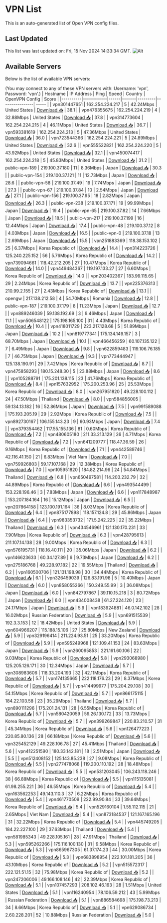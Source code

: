 # VPN List

This is an auto-generated list of Open VPN config files.

## Last Updated

This list was last updated on: Fri, 15 Nov 2024 14:33:34 GMT.
![Alt](https://repobeats.axiom.co/api/embed/186b98318ef1479477931607c1ad7d823f12451f.svg "Repobeats analytics image")

## Available Servers

Below is the list of available VPN servers:

(You may connect to any of these VPN servers with: Username: 'vpn', Password: 'vpn'.)
| Hostname | IP Address | Ping | Speed | Country | OpenVPN Config | Score |
|----------|------------|------|-------|---------|----------------| ----- |
| vpn301447651 | 162.254.224.217 | 5 | 42.24Mbps | United States | [Download 📥](./configs/server_0_US.ovpn) | 38.1 |
| vpn476355675 | 162.254.224.219 | 4 | 32.88Mbps | United States | [Download 📥](./configs/server_1_US.ovpn) | 37.8 |
| vpn314773604 | 162.254.224.215 | 4 | 46.11Mbps | United States | [Download 📥](./configs/server_2_US.ovpn) | 36.7 |
| vpn593381619 | 162.254.224.213 | 5 | 47.36Mbps | United States | [Download 📥](./configs/server_3_US.ovpn) | 36.0 |
| vpn723544366 | 162.254.224.221 | 5 | 24.89Mbps | United States | [Download 📥](./configs/server_4_US.ovpn) | 32.6 |
| vpn555522821 | 162.254.224.220 | 5 | 43.92Mbps | United States | [Download 📥](./configs/server_5_US.ovpn) | 32.1 |
| vpn450074417 | 162.254.224.218 | 5 | 45.83Mbps | United States | [Download 📥](./configs/server_6_US.ovpn) | 31.2 |
| public-vpn-189 | 219.100.37.180 | 11 | 8.36Mbps | Japan | [Download 📥](./configs/server_7_JP.ovpn) | 30.3 |
| public-vpn-154 | 219.100.37.121 | 11 | 12.73Mbps | Japan | [Download 📥](./configs/server_8_JP.ovpn) | 28.6 |
| public-vpn-58 | 219.100.37.49 | 19 | 7.74Mbps | Japan | [Download 📥](./configs/server_9_JP.ovpn) | 27.3 |
| public-vpn-67 | 219.100.37.84 | 10 | 2.54Mbps | Japan | [Download 📥](./configs/server_10_JP.ovpn) | 27.1 |
| public-vpn-156 | 219.100.37.95 | 18 | 2.82Mbps | Japan | [Download 📥](./configs/server_11_JP.ovpn) | 26.3 |
| public-vpn-238 | 219.100.37.171 | 19 | 99.99Mbps | Japan | [Download 📥](./configs/server_12_JP.ovpn) | 19.4 |
| public-vpn-65 | 219.100.37.82 | 14 | 7.66Mbps | Japan | [Download 📥](./configs/server_13_JP.ovpn) | 18.5 |
| public-vpn-217 | 219.100.37.199 | 16 | 12.44Mbps | Japan | [Download 📥](./configs/server_14_JP.ovpn) | 17.4 |
| public-vpn-48 | 219.100.37.12 | 8 | 4.03Mbps | Japan | [Download 📥](./configs/server_15_JP.ovpn) | 16.5 |
| public-vpn-0 | 219.100.37.18 | 13 | 2.69Mbps | Japan | [Download 📥](./configs/server_16_JP.ovpn) | 15.5 |
| vpn251883369 | 118.38.153.102 | 25 | 6.37Mbps | Korea Republic of | [Download 📥](./configs/server_17_KR.ovpn) | 14.4 |
| vpn314223726 | 125.240.225.152 | 56 | 5.76Mbps | Korea Republic of | [Download 📥](./configs/server_18_KR.ovpn) | 14.2 |
| vpn739094661 | 118.42.212.205 | 27 | 10.47Mbps | Korea Republic of | [Download 📥](./configs/server_19_KR.ovpn) | 14.0 |
| vpn449484367 | 119.197.133.27 | 27 | 6.60Mbps | Korea Republic of | [Download 📥](./configs/server_20_KR.ovpn) | 14.0 |
| vpn203402367 | 183.99.115.65 | 29 | 2.24Mbps | Korea Republic of | [Download 📥](./configs/server_21_KR.ovpn) | 13.7 |
| vpn225376313 | 210.99.2.155 | 27 | 2.43Mbps | Korea Republic of | [Download 📥](./configs/server_22_KR.ovpn) | 13.1 |
| opengw | 217.138.212.58 | 4 | 54.70Mbps | Romania | [Download 📥](./configs/server_23_RO.ovpn) | 12.8 |
| public-vpn-187 | 219.100.37.179 | 8 | 11.23Mbps | Japan | [Download 📥](./configs/server_24_JP.ovpn) | 12.7 |
| vpn889246039 | 59.138.192.69 | 3 | 9.46Mbps | Japan | [Download 📥](./configs/server_25_JP.ovpn) | 11.1 |
| vpn506548122 | 175.198.165.100 | 31 | 4.43Mbps | Korea Republic of | [Download 📥](./configs/server_26_KR.ovpn) | 10.4 |
| vpn418011729 | 223.217.128.68 | 5 | 51.89Mbps | Japan | [Download 📥](./configs/server_27_JP.ovpn) | 10.2 |
| vpn819777341 | 175.134.149.157 | 3 | 68.70Mbps | Japan | [Download 📥](./configs/server_28_JP.ovpn) | 10.1 |
| vpn466456259 | 60.107.135.122 | 7 | 6.49Mbps | Japan | [Download 📥](./configs/server_29_JP.ovpn) | 9.8 |
| vpn622859483 | 119.106.76.185 | 7 | 46.75Mbps | Japan | [Download 📥](./configs/server_30_JP.ovpn) | 9.3 |
| vpn773444947 | 125.138.190.91 | 29 | 7.42Mbps | Korea Republic of | [Download 📥](./configs/server_31_KR.ovpn) | 8.7 |
| vpn475858293 | 180.15.248.30 | 5 | 23.88Mbps | Japan | [Download 📥](./configs/server_32_JP.ovpn) | 8.6 |
| vpn105288791 | 175.201.138.115 | 23 | 41.76Mbps | Korea Republic of | [Download 📥](./configs/server_33_KR.ovpn) | 8.4 |
| vpn157632952 | 175.200.253.96 | 25 | 25.53Mbps | Korea Republic of | [Download 📥](./configs/server_34_KR.ovpn) | 8.0 |
| vpn267951820 | 49.228.100.112 | 24 | 47.50Mbps | Thailand | [Download 📥](./configs/server_35_TH.ovpn) | 8.0 |
| vpn584856005 | 59.134.13.182 | 16 | 52.86Mbps | Japan | [Download 📥](./configs/server_36_JP.ovpn) | 7.5 |
| vpn991589088 | 175.193.205.19 | 29 | 2.92Mbps | Korea Republic of | [Download 📥](./configs/server_37_KR.ovpn) | 7.5 |
| vpn892730167 | 106.155.143.23 | 9 | 60.93Mbps | Japan | [Download 📥](./configs/server_38_JP.ovpn) | 7.4 |
| vpn379354462 | 117.55.155.136 | 81 | 0.60Mbps | Korea Republic of | [Download 📥](./configs/server_39_KR.ovpn) | 7.2 |
| vpn480605180 | 211.33.213.129 | 26 | 4.71Mbps | Korea Republic of | [Download 📥](./configs/server_40_KR.ovpn) | 7.2 |
| vpn641209777 | 118.47.36.59 | 26 | 9.16Mbps | Korea Republic of | [Download 📥](./configs/server_41_KR.ovpn) | 7.1 |
| vpn442589746 | 42.116.41.150 | 21 | 6.83Mbps | Viet Nam | [Download 📥](./configs/server_42_VN.ovpn) | 7.0 |
| vpn759926803 | 59.17.107.168 | 29 | 12.38Mbps | Korea Republic of | [Download 📥](./configs/server_43_KR.ovpn) | 7.0 |
| vpn105951820 | 184.82.214.96 | 24 | 54.84Mbps | Thailand | [Download 📥](./configs/server_44_TH.ovpn) | 6.8 |
| vpn650497581 | 114.203.232.79 | 32 | 44.89Mbps | Korea Republic of | [Download 📥](./configs/server_45_KR.ovpn) | 6.6 |
| vpn493544499 | 153.228.196.46 | 3 | 7.83Mbps | Japan | [Download 📥](./configs/server_46_JP.ovpn) | 6.6 |
| vpn117848987 | 153.207.184.164 | 16 | 15.12Mbps | Japan | [Download 📥](./configs/server_47_JP.ovpn) | 6.5 |
| vpn207864158 | 123.100.191.164 | 36 | 8.03Mbps | Korea Republic of | [Download 📥](./configs/server_48_KR.ovpn) | 6.4 |
| vpn875177898 | 118.157.124.8 | 29 | 45.86Mbps | Japan | [Download 📥](./configs/server_49_JP.ovpn) | 6.4 |
| vpn983353732 | 171.5.242.225 | 22 | 35.22Mbps | Thailand | [Download 📥](./configs/server_50_TH.ovpn) | 6.3 |
| vpn434546961 | 121.130.170.231 | 33 | 7.90Mbps | Korea Republic of | [Download 📥](./configs/server_51_KR.ovpn) | 6.3 |
| vpn428795613 | 211.107.14.138 | 28 | 9.00Mbps | Korea Republic of | [Download 📥](./configs/server_52_KR.ovpn) | 6.3 |
| vpn576195731 | 118.16.40.111 | 20 | 35.06Mbps | Japan | [Download 📥](./configs/server_53_JP.ovpn) | 6.2 |
| vpn146623633 | 60.34.127.89 | 6 | 9.73Mbps | Japan | [Download 📥](./configs/server_54_JP.ovpn) | 6.2 |
| vpn275186768 | 49.228.97.182 | 22 | 19.55Mbps | Thailand | [Download 📥](./configs/server_55_TH.ovpn) | 6.2 |
| vpn160500706 | 121.131.198.98 | 30 | 34.44Mbps | Korea Republic of | [Download 📥](./configs/server_56_KR.ovpn) | 6.1 |
| vpn326459039 | 126.83.191.98 | 5 | 10.40Mbps | Japan | [Download 📥](./configs/server_57_JP.ovpn) | 6.0 |
| vpn858055266 | 150.249.55.99 | 3 | 36.08Mbps | Japan | [Download 📥](./configs/server_58_JP.ovpn) | 6.0 |
| vpn842797867 | 39.110.15.218 | 3 | 80.72Mbps | Japan | [Download 📥](./configs/server_59_JP.ovpn) | 6.0 |
| vpn434008438 | 61.27.224.120 | 23 | 24.17Mbps | Japan | [Download 📥](./configs/server_60_JP.ovpn) | 5.9 |
| vpn183924881 | 46.0.142.102 | 28 | 16.02Mbps | Russian Federation | [Download 📥](./configs/server_61_RU.ovpn) | 5.9 |
| vpn691515539 | 192.3.3.153 | 12 | 18.42Mbps | United States | [Download 📥](./configs/server_62_US.ovpn) | 5.9 |
| vpn604966207 | 115.188.15.106 | 27 | 25.80Mbps | New Zealand | [Download 📥](./configs/server_63_NZ.ovpn) | 5.9 |
| vpn329196414 | 211.224.93.51 | 25 | 33.20Mbps | Korea Republic of | [Download 📥](./configs/server_64_KR.ovpn) | 5.9 |
| vpn595249968 | 121.109.41.153 | 24 | 83.63Mbps | Japan | [Download 📥](./configs/server_65_JP.ovpn) | 5.9 |
| vpn260095853 | 221.161.60.106 | 22 | 9.03Mbps | Korea Republic of | [Download 📥](./configs/server_66_KR.ovpn) | 5.8 |
| vpn293068980 | 125.205.126.171 | 30 | 12.34Mbps | Japan | [Download 📥](./configs/server_67_JP.ovpn) | 5.7 |
| vpn308983606 | 118.33.204.193 | 32 | 42.11Mbps | Korea Republic of | [Download 📥](./configs/server_68_KR.ovpn) | 5.7 |
| vpn174135665 | 222.118.176.23 | 29 | 8.37Mbps | Korea Republic of | [Download 📥](./configs/server_69_KR.ovpn) | 5.7 |
| vpn414499977 | 175.204.29.108 | 30 | 54.15Mbps | Korea Republic of | [Download 📥](./configs/server_70_KR.ovpn) | 5.7 |
| vpn866175115 | 184.22.103.58 | 23 | 35.29Mbps | Thailand | [Download 📥](./configs/server_71_TH.ovpn) | 5.7 |
| vpn890111296 | 175.201.24.131 | 28 | 6.55Mbps | Korea Republic of | [Download 📥](./configs/server_72_KR.ovpn) | 5.7 |
| vpn580420059 | 59.26.130.172 | 33 | 13.73Mbps | Korea Republic of | [Download 📥](./configs/server_73_KR.ovpn) | 5.7 |
| vpn399269847 | 220.83.210.57 | 31 | 45.34Mbps | Korea Republic of | [Download 📥](./configs/server_74_KR.ovpn) | 5.6 |
| vpn126477223 | 220.85.80.136 | 28 | 66.18Mbps | Korea Republic of | [Download 📥](./configs/server_75_KR.ovpn) | 5.6 |
| vpn325452129 | 49.228.106.78 | 27 | 45.41Mbps | Thailand | [Download 📥](./configs/server_76_TH.ovpn) | 5.6 |
| vpn412251590 | 180.33.142.181 | 18 | 2.51Mbps | Japan | [Download 📥](./configs/server_77_JP.ovpn) | 5.5 |
| vpn512408152 | 125.143.85.238 | 27 | 9.08Mbps | Korea Republic of | [Download 📥](./configs/server_78_KR.ovpn) | 5.5 |
| vpn277478068 | 119.200.110.192 | 28 | 18.48Mbps | Korea Republic of | [Download 📥](./configs/server_79_KR.ovpn) | 5.5 |
| vpn531203045 | 106.243.118.246 | 38 | 66.88Mbps | Korea Republic of | [Download 📥](./configs/server_80_KR.ovpn) | 5.5 |
| vpn115135081 | 61.98.255.221 | 36 | 46.55Mbps | Korea Republic of | [Download 📥](./configs/server_81_KR.ovpn) | 5.4 |
| vpn163562253 | 49.143.110.3 | 37 | 6.22Mbps | Korea Republic of | [Download 📥](./configs/server_82_KR.ovpn) | 5.4 |
| vpn461770509 | 222.99.90.84 | 33 | 39.64Mbps | Korea Republic of | [Download 📥](./configs/server_83_KR.ovpn) | 5.4 |
| vpn529160104 | 1.55.112.115 | 21 | 2.65Mbps | Viet Nam | [Download 📥](./configs/server_84_VN.ovpn) | 5.4 |
| vpn873184537 | 121.167.165.196 | 31 | 32.22Mbps | Korea Republic of | [Download 📥](./configs/server_85_KR.ovpn) | 5.4 |
| vpn445749205 | 184.22.227.100 | 29 | 37.63Mbps | Thailand | [Download 📥](./configs/server_86_TH.ovpn) | 5.4 |
| vpn581985343 | 49.228.105.161 | 28 | 47.91Mbps | Thailand | [Download 📥](./configs/server_87_TH.ovpn) | 5.3 |
| vpn595262266 | 175.116.100.130 | 31 | 9.58Mbps | Korea Republic of | [Download 📥](./configs/server_88_KR.ovpn) | 5.3 |
| vpn865967305 | 61.37.174.23 | 44 | 30.00Mbps | Korea Republic of | [Download 📥](./configs/server_89_KR.ovpn) | 5.3 |
| vpn683898954 | 222.101.181.205 | 36 | 43.10Mbps | Korea Republic of | [Download 📥](./configs/server_90_KR.ovpn) | 5.2 |
| vpn515572317 | 222.121.51.15 | 32 | 75.98Mbps | Korea Republic of | [Download 📥](./configs/server_91_KR.ovpn) | 5.2 |
| vpn247206006 | 49.166.108.146 | 42 | 22.39Mbps | Korea Republic of | [Download 📥](./configs/server_92_KR.ovpn) | 5.1 |
| vpn107457293 | 208.102.46.163 | 28 | 1.51Mbps | United States | [Download 📥](./configs/server_93_US.ovpn) | 5.1 |
| vpn116240954 | 78.106.59.212 | 43 | 5.99Mbps | Russian Federation | [Download 📥](./configs/server_94_RU.ovpn) | 5.1 |
| vpn886584698 | 175.198.73.213 | 34 | 8.66Mbps | Korea Republic of | [Download 📥](./configs/server_95_KR.ovpn) | 5.1 |
| vpn629086734 | 2.60.228.201 | 52 | 10.88Mbps | Russian Federation | [Download 📥](./configs/server_96_RU.ovpn) | 5.0 |
